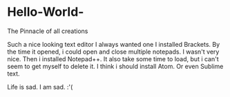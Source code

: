 # Hello-World-
The Pinnacle of all creations

Such a nice looking text editor
I always wanted one
I installed Brackets. By the time it opened, i could open and close multiple notepads. I wasn't very nice.
Then i installed Notepad++. It also take some time to load, but i can't seem to get myself to delete it.
I think i should install Atom. Or even Sublime text.

Life is sad. I am sad.
:'(
